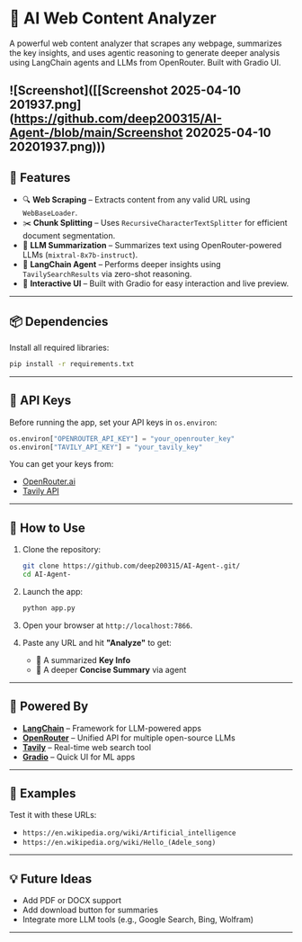 
# 🧠 AI Web Content Analyzer

A powerful web content analyzer that scrapes any webpage, summarizes the key insights, and uses agentic reasoning to generate deeper analysis using LangChain agents and LLMs from OpenRouter. Built with Gradio UI.

![Screenshot]([[Screenshot 2025-04-10 201937.png](https://github.com/deep200315/AI-Agent-/blob/main/Screenshot 202025-04-10 20201937.png)))
---

## 🚀 Features

- 🔍 **Web Scraping** – Extracts content from any valid URL using `WebBaseLoader`.
- ✂️ **Chunk Splitting** – Uses `RecursiveCharacterTextSplitter` for efficient document segmentation.
- 🤖 **LLM Summarization** – Summarizes text using OpenRouter-powered LLMs (`mixtral-8x7b-instruct`).
- 🧠 **LangChain Agent** – Performs deeper insights using `TavilySearchResults` via zero-shot reasoning.
- 🧪 **Interactive UI** – Built with Gradio for easy interaction and live preview.

---

## 📦 Dependencies

Install all required libraries:

```bash
pip install -r requirements.txt
```


---

## 🔐 API Keys

Before running the app, set your API keys in `os.environ`:

```python
os.environ["OPENROUTER_API_KEY"] = "your_openrouter_key"
os.environ["TAVILY_API_KEY"] = "your_tavily_key"
```

You can get your keys from:

- [OpenRouter.ai](https://openrouter.ai/)
- [Tavily API](https://www.tavily.com/)

---

## 🧪 How to Use

1. Clone the repository:
   ```bash
   git clone https://github.com/deep200315/AI-Agent-.git/
   cd AI-Agent-
   ```

2. Launch the app:
   ```bash
   python app.py
   ```

3. Open your browser at `http://localhost:7866`.

4. Paste any URL and hit **"Analyze"** to get:
   - 🔹 A summarized **Key Info**
   - 🔹 A deeper **Concise Summary** via agent

---

## 🧠 Powered By

- **[LangChain](https://www.langchain.com/)** – Framework for LLM-powered apps
- **[OpenRouter](https://openrouter.ai/)** – Unified API for multiple open-source LLMs
- **[Tavily](https://www.tavily.com/)** – Real-time web search tool
- **[Gradio](https://www.gradio.app/)** – Quick UI for ML apps

---



## 📌 Examples

Test it with these URLs:

- `https://en.wikipedia.org/wiki/Artificial_intelligence`
- `https://en.wikipedia.org/wiki/Hello_(Adele_song)`




---

## 💡 Future Ideas

- Add PDF or DOCX support
- Add download button for summaries
- Integrate more LLM tools (e.g., Google Search, Bing, Wolfram)

---


